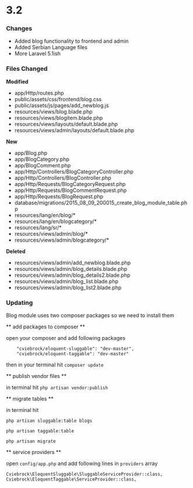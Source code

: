 # 3.2

### Changes

* Added blog functionality to frontend and admin
* Added Serbian Language files
* More Laravel 5.1ish



### Files Changed

**Modified**
* app/Http/routes.php
* public/assets/css/frontend/blog.css
* public/assets/js/pages/add_newblog.js
* resources/views/blog.blade.php
* resources/views/blogitem.blade.php
* resources/views/layouts/default.blade.php
* resources/views/admin/layouts/default.blade.php

**New**
* app/Blog.php
* app/BlogCategory.php
* app/BlogComment.php
* app/Http/Controllers/BlogCategoryController.php
* app/Http/Controllers/BlogController.php
* app/Http/Requests/BlogCategoryRequest.php
* app/Http/Requests/BlogCommentRequest.php
* app/Http/Requests/BlogRequest.php
* database/migrations/2015_08_09_200015_create_blog_module_table.php
* resources/lang/en/blog/*
* resources/lang/en/blogcategory/*
* resources/lang/sr/*
* resources/views/admin/blog/*
* resources/views/admin/blogcategory/*

**Deleted**
* resources/views/admin/add_newblog.blade.php
* resources/views/admin/blog_details.blade.php
* resources/views/admin/blog_details2.blade.php
* resources/views/admin/blog_list.blade.php
* resources/views/admin/blog_list2.blade.php
 

### Updating

Blog module uses two composer packages so we need to install them

** add packages to composer **

open your composer and add following packages
````
    "cviebrock/eloquent-sluggable": "dev-master",
    "cviebrock/eloquent-taggable": "dev-master"
````

then in your terminal hit <code>composer update</code>


** publish vendor files **

in terminal hit <code>php artisan vendor:publish</code>

** migrate tables **

in terminal hit 
````
php artisan sluggable:table blogs

php artisan taggable:table

php artisan migrate

````

** service providers **

open <code>config/app.php</code> and add following lines in <code>providers</code> array

````
Cviebrock\EloquentSluggable\SluggableServiceProvider::class,
Cviebrock\EloquentTaggable\ServiceProvider::class,
````